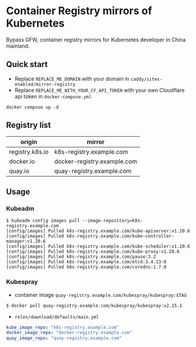 # Container Registry mirrors of Kubernetes

Bypass GFW, container registry mirrors for Kubernetes developer in China mainland.

## Quick start

- Replace `REPLACE_ME_DOMAIN` with your domain in `caddy/sites-enabled/mirror-registry`
- Replace `REPLACE_ME_WITH_YOUR_CF_API_TOKEN` with your own Cloudflare api token in `docker-compose.yml`

```
docker compose up -d
```

## Registry list

| origin          | mirror                      |
| --------------- | --------------------------- |
| registry.k8s.io | k8s-registry.example.com    |
| docker.io       | docker-registry.example.com |
| quay.io         | quay-registry.example.com   |

## Usage

### Kubeadm

```shell
$ kubeadm config images pull --image-repository=k8s-registry.example.com
[config/images] Pulled k8s-registry.example.com/kube-apiserver:v1.20.6
[config/images] Pulled k8s-registry.example.com/kube-controller-manager:v1.20.6
[config/images] Pulled k8s-registry.example.com/kube-scheduler:v1.20.6
[config/images] Pulled k8s-registry.example.com/kube-proxy:v1.20.6
[config/images] Pulled k8s-registry.example.com/pause:3.2
[config/images] Pulled k8s-registry.example.com/etcd:3.4.13-0
[config/images] Pulled k8s-registry.example.com/coredns:1.7.0
```

### Kubespray

- container image `quay-registry.example.com/kubespray/kubespray:$TAG`

```shell
$ docker pull quay-registry.example.com/kubespray/kubespray:v2.15.1
```

- `roles/download/defaults/main.yml`

```yaml
kube_image_repo: "k8s-registry.example.com"
docker_image_repo: "docker-registry.example.com"
quay_image_repo: "quay-registry.example.com"
```

